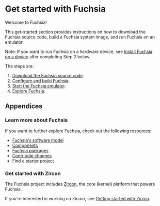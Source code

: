 # Get started with Fuchsia

Welcome to Fuchsia!

This get-started section provides instructions on how to download the
Fuchsia source code, build a Fuchsia system image, and run Fuchsia on
an emulator.

Note: If you want to run Fuchsia on a hardware device, see
[Install Fuchsia on a device][install-fuchsia-on-a-device] after completing
Step 2 below.

The steps are:

1.  [Download the Fuchsia source code][download-fuchsia].
1.  [Configure and build Fuchsia][build-fuchsia].
1.  [Start the Fuchsia emulator][start-the-fuchsia-emulator].
1.  [Explore Fuchsia][explore-fuchsia].

## Appendices

### Learn more about Fuchsia

If you want to further explore Fuchsia, check out the following resources:

*   [Fuchsia's software model][software-model]
*   [Components][components]
*   [Fuchsia packages][fuchsia-packages]
*   [Contribute changes][contribute-changes]
*   [Find a starter project][find-a-starter-project]

### Get started with Zircon

The Fuchsia project includes [Zircon][zircon], the core (kernel) platform
that powers Fuchsia.

If you're interested in working on Zircon, see
[Getting started with Zircon][get-started-with-zircon].

<!-- Refernce links -->

[install-fuchsia-on-a-device]: /docs/development/hardware/paving.md
[download-fuchsia]: /docs/get-started/get_fuchsia_source.md
[build-fuchsia]: /docs/get-started/build_fuchsia.md
[start-the-fuchsia-emulator]: /docs/get-started/set_up_femu.md
[explore-fuchsia]: /docs/get-started/explore_fuchsia.md
[software-model]: /docs/concepts/software_model.md
[components]: /docs/concepts/components/v2/
[fuchsia-packages]: /docs/concepts/packages/package.md
[contribute-changes]: /docs/development/source_code/contribute_changes.md
[find-a-starter-project]: /docs/contribute/open_projects/
[zircon]: /docs/concepts/kernel/README.md
[get-started-with-zircon]: /docs/development/kernel/getting_started.md
